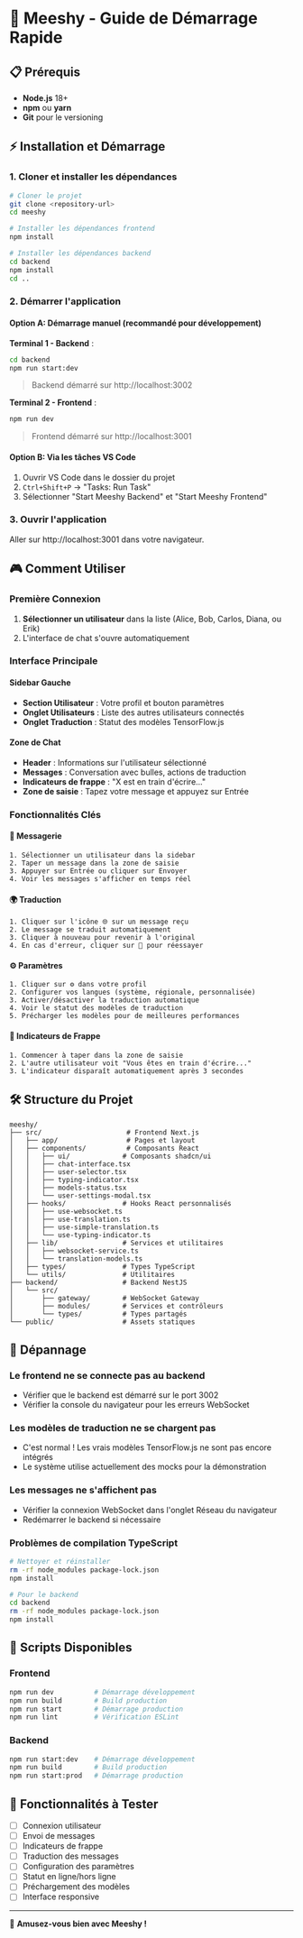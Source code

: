 # 🚀 Meeshy - Guide de Démarrage Rapide

## 📋 Prérequis

- **Node.js** 18+ 
- **npm** ou **yarn**
- **Git** pour le versioning

## ⚡ Installation et Démarrage

### 1. Cloner et installer les dépendances

```bash
# Cloner le projet
git clone <repository-url>
cd meeshy

# Installer les dépendances frontend
npm install

# Installer les dépendances backend
cd backend
npm install
cd ..
```

### 2. Démarrer l'application

#### Option A: Démarrage manuel (recommandé pour développement)

**Terminal 1 - Backend** :
```bash
cd backend
npm run start:dev
```
> Backend démarré sur http://localhost:3002

**Terminal 2 - Frontend** :
```bash
npm run dev
```
> Frontend démarré sur http://localhost:3001

#### Option B: Via les tâches VS Code

1. Ouvrir VS Code dans le dossier du projet
2. `Ctrl+Shift+P` → "Tasks: Run Task"
3. Sélectionner "Start Meeshy Backend" et "Start Meeshy Frontend"

### 3. Ouvrir l'application

Aller sur http://localhost:3001 dans votre navigateur.

## 🎮 Comment Utiliser

### Première Connexion

1. **Sélectionner un utilisateur** dans la liste (Alice, Bob, Carlos, Diana, ou Erik)
2. L'interface de chat s'ouvre automatiquement

### Interface Principale

#### Sidebar Gauche
- **Section Utilisateur** : Votre profil et bouton paramètres
- **Onglet Utilisateurs** : Liste des autres utilisateurs connectés
- **Onglet Traduction** : Statut des modèles TensorFlow.js

#### Zone de Chat
- **Header** : Informations sur l'utilisateur sélectionné
- **Messages** : Conversation avec bulles, actions de traduction
- **Indicateurs de frappe** : "X est en train d'écrire..."
- **Zone de saisie** : Tapez votre message et appuyez sur Entrée

### Fonctionnalités Clés

#### 💬 Messagerie
```
1. Sélectionner un utilisateur dans la sidebar
2. Taper un message dans la zone de saisie
3. Appuyer sur Entrée ou cliquer sur Envoyer
4. Voir les messages s'afficher en temps réel
```

#### 🌍 Traduction
```
1. Cliquer sur l'icône 🌐 sur un message reçu
2. Le message se traduit automatiquement
3. Cliquer à nouveau pour revenir à l'original
4. En cas d'erreur, cliquer sur 🔄 pour réessayer
```

#### ⚙️ Paramètres
```
1. Cliquer sur ⚙️ dans votre profil
2. Configurer vos langues (système, régionale, personnalisée)
3. Activer/désactiver la traduction automatique
4. Voir le statut des modèles de traduction
5. Précharger les modèles pour de meilleures performances
```

#### 👀 Indicateurs de Frappe
```
1. Commencer à taper dans la zone de saisie
2. L'autre utilisateur voit "Vous êtes en train d'écrire..."
3. L'indicateur disparaît automatiquement après 3 secondes
```

## 🛠️ Structure du Projet

```
meeshy/
├── src/                     # Frontend Next.js
│   ├── app/                 # Pages et layout
│   ├── components/          # Composants React
│   │   ├── ui/             # Composants shadcn/ui
│   │   ├── chat-interface.tsx
│   │   ├── user-selector.tsx
│   │   ├── typing-indicator.tsx
│   │   ├── models-status.tsx
│   │   └── user-settings-modal.tsx
│   ├── hooks/              # Hooks React personnalisés
│   │   ├── use-websocket.ts
│   │   ├── use-translation.ts
│   │   ├── use-simple-translation.ts
│   │   └── use-typing-indicator.ts
│   ├── lib/                # Services et utilitaires
│   │   ├── websocket-service.ts
│   │   └── translation-models.ts
│   ├── types/              # Types TypeScript
│   └── utils/              # Utilitaires
├── backend/                # Backend NestJS
│   └── src/
│       ├── gateway/        # WebSocket Gateway
│       ├── modules/        # Services et contrôleurs
│       └── types/          # Types partagés
└── public/                 # Assets statiques
```

## 🐛 Dépannage

### Le frontend ne se connecte pas au backend
- Vérifier que le backend est démarré sur le port 3002
- Vérifier la console du navigateur pour les erreurs WebSocket

### Les modèles de traduction ne se chargent pas
- C'est normal ! Les vrais modèles TensorFlow.js ne sont pas encore intégrés
- Le système utilise actuellement des mocks pour la démonstration

### Les messages ne s'affichent pas
- Vérifier la connexion WebSocket dans l'onglet Réseau du navigateur
- Redémarrer le backend si nécessaire

### Problèmes de compilation TypeScript
```bash
# Nettoyer et réinstaller
rm -rf node_modules package-lock.json
npm install

# Pour le backend
cd backend
rm -rf node_modules package-lock.json
npm install
```

## 📝 Scripts Disponibles

### Frontend
```bash
npm run dev          # Démarrage développement
npm run build        # Build production
npm run start        # Démarrage production
npm run lint         # Vérification ESLint
```

### Backend
```bash
npm run start:dev    # Démarrage développement
npm run build        # Build production
npm run start:prod   # Démarrage production
```

## 🎯 Fonctionnalités à Tester

- [ ] Connexion utilisateur
- [ ] Envoi de messages
- [ ] Indicateurs de frappe
- [ ] Traduction des messages
- [ ] Configuration des paramètres
- [ ] Statut en ligne/hors ligne
- [ ] Préchargement des modèles
- [ ] Interface responsive

---

🎉 **Amusez-vous bien avec Meeshy !**

